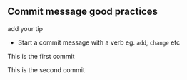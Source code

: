 ## Commit message good practices

add your tip

- Start a commit message with a verb eg. `add`, `change` etc

This is the first commit

This is the second commit

